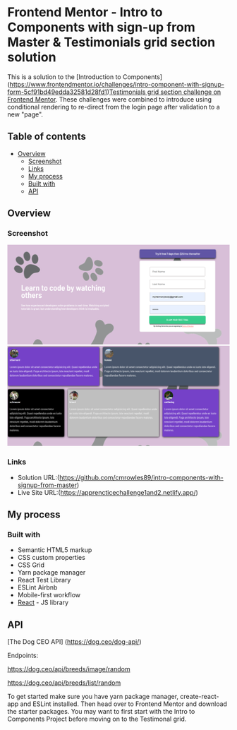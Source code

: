 # Frontend Mentor - Intro to Components with sign-up from Master & Testimonials grid section solution

This is a solution to the [Introduction to Components] (https://www.frontendmentor.io/challenges/intro-component-with-signup-form-5cf91bd49edda32581d28fd1)[Testimonials grid section challenge on Frontend Mentor](https://www.frontendmentor.io/challenges/testimonials-grid-section-Nnw6J7Un7). These challenges were combined to introduce using conditional rendering to re-direct from the login page after validation to a new "page".

## Table of contents

- [Overview](#overview)
  - [Screenshot](#screenshot)
  - [Links](#links)
  - [My process](#my-process)
  - [Built with](#built-with)
  - [API](#api)



## Overview


### Screenshot

![](/src/Styles/images2/loginscreenshot.png)
![](/src/Styles/images2/articlepage.png)


### Links

- Solution URL:(https://github.com/cmrowles89/intro-components-with-signup-from-master)
- Live Site URL:(https://apprencticechallenge1and2.netlify.app/)

## My process

### Built with

- Semantic HTML5 markup
- CSS custom properties
- CSS Grid
- Yarn package manager
- React Test Library
- ESLint Airbnb
- Mobile-first workflow
- [React](https://reactjs.org/) - JS library

## API

[The Dog CEO API]
(https://dog.ceo/dog-api/)

Endpoints:

https://dog.ceo/api/breeds/image/random

https://dog.ceo/api/breeds/list/random


To get started make sure you have yarn package manager, create-react-app and ESLint installed. Then head over to Frontend Mentor and download the starter packages. You may want to first start with the Intro to Components Project before moving on to the Testimonal grid. 












